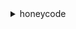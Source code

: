 <details><summary>honeycode</summary><blockquote>

- **<details><summary>batch-create-table-rows</summary><blockquote>**

  * --workbook-id
  * --table-id
  * --rows-to-create
  * --client-request-token
  * --cli-input-json
  * --cli-input-yaml
  * --generate-cli-skeleton


- **<details><summary>batch-delete-table-rows</summary><blockquote>**

  * --workbook-id
  * --table-id
  * --row-ids
  * --client-request-token
  * --cli-input-json
  * --cli-input-yaml
  * --generate-cli-skeleton


- **<details><summary>batch-update-table-rows</summary><blockquote>**

  * --workbook-id
  * --table-id
  * --rows-to-update
  * --client-request-token
  * --cli-input-json
  * --cli-input-yaml
  * --generate-cli-skeleton


- **<details><summary>batch-upsert-table-rows</summary><blockquote>**

  * --workbook-id
  * --table-id
  * --rows-to-upsert
  * --client-request-token
  * --cli-input-json
  * --cli-input-yaml
  * --generate-cli-skeleton


- **<details><summary>describe-table-data-import-job</summary><blockquote>**

  * --workbook-id
  * --table-id
  * --job-id
  * --cli-input-json
  * --cli-input-yaml
  * --generate-cli-skeleton


- **<details><summary>get-screen-data</summary><blockquote>**

  * --workbook-id
  * --app-id
  * --screen-id
  * --variables
  * --max-results
  * --next-token
  * --cli-input-json
  * --cli-input-yaml
  * --generate-cli-skeleton


- **<details><summary>help</summary><blockquote>**

  * 


- **<details><summary>invoke-screen-automation</summary><blockquote>**

  * --workbook-id
  * --app-id
  * --screen-id
  * --screen-automation-id
  * --variables
  * --row-id
  * --client-request-token
  * --cli-input-json
  * --cli-input-yaml
  * --generate-cli-skeleton


- **<details><summary>list-table-columns</summary><blockquote>**

  * --workbook-id
  * --table-id
  * --cli-input-json
  * --cli-input-yaml
  * --starting-token
  * --max-items
  * --generate-cli-skeleton


- **<details><summary>list-table-rows</summary><blockquote>**

  * --workbook-id
  * --table-id
  * --row-ids
  * --cli-input-json
  * --cli-input-yaml
  * --starting-token
  * --page-size
  * --max-items
  * --generate-cli-skeleton


- **<details><summary>list-tables</summary><blockquote>**

  * --workbook-id
  * --cli-input-json
  * --cli-input-yaml
  * --starting-token
  * --page-size
  * --max-items
  * --generate-cli-skeleton


- **<details><summary>query-table-rows</summary><blockquote>**

  * --workbook-id
  * --table-id
  * --filter-formula
  * --cli-input-json
  * --cli-input-yaml
  * --starting-token
  * --page-size
  * --max-items
  * --generate-cli-skeleton


- **<details><summary>start-table-data-import-job</summary><blockquote>**

  * --workbook-id
  * --data-source
  * --data-format
  * --destination-table-id
  * --import-options
  * --client-request-token
  * --cli-input-json
  * --cli-input-yaml
  * --generate-cli-skeleton


</blockquote></details>
</blockquote></details>
</blockquote></details>
</blockquote></details>
</blockquote></details>
</blockquote></details>
</blockquote></details>
</blockquote></details>
</blockquote></details>
</blockquote></details>
</blockquote></details>
</blockquote></details>
</blockquote></details>
</blockquote></details>
